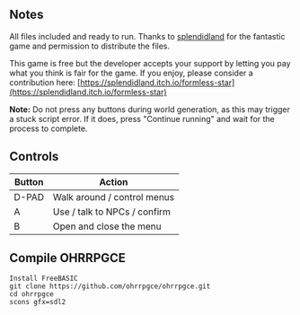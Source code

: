 ## Notes

All files included and ready to run. Thanks to [splendidland](https://www.splendid.land) for the fantastic game and permission to distribute the files.

This game is free but the developer accepts your support by letting you pay what you think is fair for the game. If you enjoy, please consider a contribution here: [https://splendidland.itch.io/formless-star](https://splendidland.itch.io/formless-star)

**Note:** Do not press any buttons during world generation, as this may trigger a stuck script error. If it does, press "Continue running" and wait for the process to complete.


## Controls

| Button | Action                       |
| ------ | ---------------------------- |
| D-PAD  | Walk around / control menus  |
| A      | Use / talk to NPCs / confirm |
| B      | Open and close the menu      |


## Compile OHRRPGCE 

```shell
Install FreeBASIC
git clone https://github.com/ohrrpgce/ohrrpgce.git
cd ohrrpgce
scons gfx=sdl2
```
